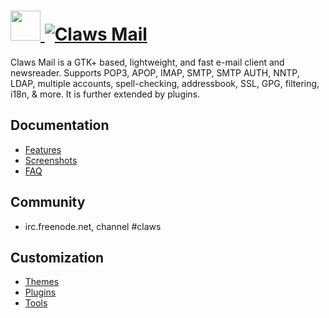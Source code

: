 # [<img src="https://cdn.jsdelivr.net/gh/AdmiringWorm/chocolatey-packages@f55a5c21da287defb439a173b1b3bd3c97ecc7b3/icons/claws-mail.png" height="48" width="48" /> ![Claws Mail](https://img.shields.io/chocolatey/v/claws-mail.svg?label=Claws%20Mail&style=for-the-badge)](https://chocolatey.org/packages/claws-mail)

Claws Mail is a GTK+ based, lightweight, and fast e-mail client and newsreader. Supports POP3, APOP, IMAP, SMTP, SMTP AUTH, NNTP, LDAP, multiple accounts, spell-checking, addressbook, SSL, GPG, filtering, i18n, & more. It is further extended by plugins.

## Documentation

- [Features](http://www.claws-mail.org/features.php)
- [Screenshots](http://www.claws-mail.org/screenshots.php?section=general)
- [FAQ](http://www.claws-mail.org/faq/index.php/Main_Page)

## Community

- irc.freenode.net, channel #claws

## Customization

- [Themes](http://www.claws-mail.org/themes.php)
- [Plugins](http://www.claws-mail.org/plugins.php)
- [Tools](http://www.claws-mail.org/tools.php)
